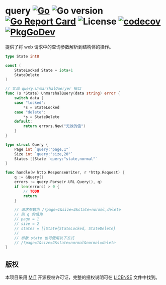 query
[![Go](https://github.com/issue9/query/workflows/Go/badge.svg)](https://github.com/issue9/query/actions?query=workflow%3AGo)
![Go version](https://img.shields.io/github/go-mod/go-version/issue9/query)
[![Go Report Card](https://goreportcard.com/badge/github.com/issue9/query)](https://goreportcard.com/report/github.com/issue9/query)
![License](https://img.shields.io/github/license/issue9/query)
[![codecov](https://codecov.io/gh/issue9/query/branch/master/graph/badge.svg)](https://codecov.io/gh/issue9/query)
[![PkgGoDev](https://pkg.go.dev/badge/github.com/issue9/query/v3)](https://pkg.go.dev/github.com/issue9/query/v3)
======

提供了将 web 请求中的查询参数解析到结构体的操作。

```go
type State int8

const (
    StateLocked State = iota+1
    StateDelete
)

// 实现 query.UnmarshalQueryer 接口
func (s *State) UnmarshalQuery(data string) error {
    switch data {
    case "locked":
        *s = StateLocked
    case "delete":
        *s = StateDelete
    default:
        return errors.New("无效的值")
    }
}

type struct Query {
    Page int `query:"page,1"`
    Size int `query:"size,20"`
    States []State `query:"state,normal"`
}

func handle(w http.ResponseWriter, r *http.Request) {
    q := &Query{}
    errors := query.Parse(r.URL.Query(), q)
    if len(errors) > 0 {
        // TODO
        return
    }

    // 请求参数为 /?page=1&size=2&state=normal,delete
    // 则 q 的值为
    // page = 1
    // size = 2
    // states = []State{StateLocked, StateDelete}
    //
    // 参数 state 也可使用以下方式
    // /?page=1&size=2&state=normal&normal=delete
}
```

版权
----

本项目采用 [MIT](https://opensource.org/licenses/MIT) 开源授权许可证，完整的授权说明可在 [LICENSE](LICENSE) 文件中找到。
